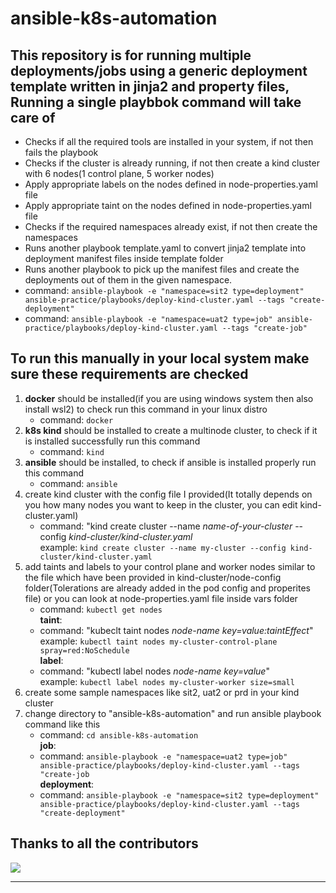 # ansible-k8s-automation
## This repository is for running multiple deployments/jobs using a generic deployment template written in jinja2 and property files, Running a single playbbok command will take care of
- Checks if all the required tools are installed in your system, if not then fails the playbook
- Checks if the cluster is already running, if not then create a kind cluster with 6 nodes(1 control plane, 5 worker nodes)
- Apply appropriate labels on the nodes defined in node-properties.yaml file
- Apply appropriate taint on the nodes defined in node-properties.yaml file
- Checks if the required namespaces already exist, if not then create the namespaces
- Runs another playbook template.yaml to convert jinja2 template into deployment manifest files inside template folder
- Runs another playbook to pick up the manifest files and create the deployments out of them in the given namespace.
- command: `ansible-playbook -e "namespace=sit2 type=deployment" ansible-practice/playbooks/deploy-kind-cluster.yaml --tags "create-deployment"`
- command: `ansible-playbook -e "namespace=uat2 type=job" ansible-practice/playbooks/deploy-kind-cluster.yaml --tags "create-job"`

## To run this manually in your local system make sure these requirements are checked
1. **docker** should be installed(if you are using windows system then also install wsl2) to check run this command in your linux distro
   - command: `docker`
2. **k8s kind** should be installed to create a multinode cluster, to check if it is installed successfully run this command
   - command: `kind`
3. **ansible** should be installed, to check if ansible is installed properly run this command
   - command: `ansible`
4. create kind cluster with the config file I provided(It totally depends on you how many nodes you want to keep in the cluster, you can edit kind-cluster.yaml)
   - command: "kind create cluster --name _name-of-your-cluster_ --config _kind-cluster/kind-cluster.yaml_ <br />
     example: `kind create cluster --name my-cluster --config kind-cluster/kind-cluster.yaml`
5. add taints and labels to your control plane and worker nodes similar to the file which have been provided in kind-cluster/node-config folder(Tolerations are already added in the pod config and properites file) or you can look at node-properties.yaml file inside vars folder
   - command: `kubectl get nodes` <br />
   **taint**: <br />
   - command: "kubeclt taint nodes _node-name key=value:taintEffect_" <br />
     example: `kubectl taint nodes my-cluster-control-plane spray=red:NoSchedule` <br />
   **label**: <br />
   - command: "kubectl label nodes _node-name key=value_" <br />
     example: `kubectl label nodes my-cluster-worker size=small`
6. create some sample namespaces like sit2, uat2 or prd in your kind cluster
7. change directory to "ansible-k8s-automation" and run ansible playbook command like this <br />
   - command: `cd ansible-k8s-automation` <br />
   **job**: <br />
   - command: `ansible-playbook -e "namespace=uat2 type=job" ansible-practice/playbooks/deploy-kind-cluster.yaml --tags "create-job` <br />
   **deployment**: <br />
   - command: `ansible-playbook -e "namespace=sit2 type=deployment" ansible-practice/playbooks/deploy-kind-cluster.yaml --tags "create-deployment"`

<!-- ## 💪 Thanks to all Contributors
This project exists thanks to all the people who contribute — [contribute](CONTRIBUTING.md).
<div align="left">
<a href="https://github.com/Yash-Raj-srivastav/devops-roadmap/graphs/contributors">
  <img src="https://contrib.rocks/image?repo=Yash-Raj-srivastav/devops-roadmap" />
</a>
</div> -->
## Thanks to all the contributors
<a href = "https://github.com/Yash-Raj-srivastav/devops-roadmap/graphs/contributors">
  <img src = "https://contrib.rocks/image?repo=Yash-Raj-srivastav/devops-roadmap"/>
</a>
<hr>
